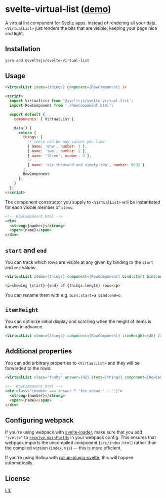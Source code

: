 # svelte-virtual-list ([demo](https://svelte.technology/repl?version=2&gist=f5a127d9c21f529016d434dcbe405c3f))

A virtual list component for Svelte apps. Instead of rendering all your data, `<VirtualList>` just renders the bits that are visible, keeping your page nice and light.

## Installation

```bash
yarn add @sveltejs/svelte-virtual-list
```


## Usage

```html
<VirtualList items={things} component={RowComponent} />

<script>
  import VirtualList from '@sveltejs/svelte-virtual-list';
  import RowComponent from './RowComponent.html';

  export default {
    components: { VirtualList },

    data() {
      return {
        things: [
          // these can be any values you like
          { name: 'one', number: 1 },
          { name: 'two', number: 2 },
          { name: 'three', number: 3 },
          // ...
          { name: 'six thousand and ninety-two', number: 6092 }
        ],
        RowComponent
      };
    }
  };
</script>
```

The component constructor you supply to `<VirtualList>` will be instantiated for each visible member of `items`:

```html
<!-- RowComponent.html -->
<div>
  <strong>{number}</strong>
  <span>{name}</span>
</div>
```


## `start` and `end`

You can track which rows are visible at any given by binding to the `start` and `end` values:

```html
<VirtualList items={things} component={RowComponent} bind:start bind:end />

<p>showing {start}-{end} of {things.length} rows</p>
```

You can rename them with e.g. `bind:start=a bind:end=b`.


## `itemHeight`

You can optimize initial display and scrolling when the height of items is known in advance.

```html
<VirtualList items={things} component={RowComponent} itemHeight={48} />
```


## Additional properties

You can add arbitrary properties to `<VirtualList>` and they will be forwarded to the rows:

```html
<VirtualList class="funky" answer={42} items={things} component={RowComponent} />
```

```html
<!-- RowComponent.html -->
<div class="{number === answer ? 'the-answer' : ''}">
  <strong>{number}</strong>
  <span>{name}</span>
</div>
```


## Configuring webpack

If you're using webpack with [svelte-loader](https://github.com/sveltejs/svelte-loader), make sure that you add `"svelte"` to [`resolve.mainFields`](https://webpack.js.org/configuration/resolve/#resolve-mainfields) in your webpack config. This ensures that webpack imports the uncompiled component (`src/index.html`) rather than the compiled version (`index.mjs`) — this is more efficient.

If you're using Rollup with [rollup-plugin-svelte](https://github.com/rollup/rollup-plugin-svelte), this will happen automatically.


## License

[LIL](LICENSE)
